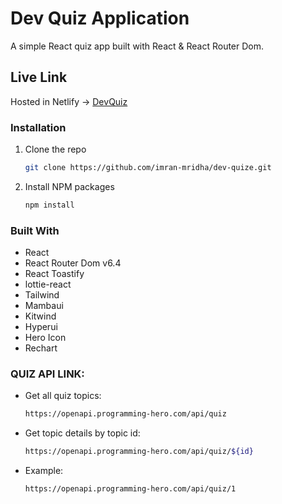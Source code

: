 # Dev Quiz Application

A simple React quiz app built with React & React Router Dom.

## Live Link

Hosted in Netlify -> [DevQuiz](https://dev-quiz-imran.netlify.app/)

### Installation
1. Clone the repo
   ```sh
   git clone https://github.com/imran-mridha/dev-quize.git
   ```
2. Install NPM packages
   ```sh
   npm install
   ```

### Built With

* React
* React Router Dom v6.4 
* React Toastify
* lottie-react
* Tailwind
* Mambaui
* Kitwind
* Hyperui
* Hero Icon
* Rechart

### QUIZ API LINK:

* Get all quiz topics:
   ```sh
   https://openapi.programming-hero.com/api/quiz
   ```
* Get topic details by topic id:
   ```sh
   https://openapi.programming-hero.com/api/quiz/${id}
   ```
* Example:
   ```sh
   https://openapi.programming-hero.com/api/quiz/1
   ```

